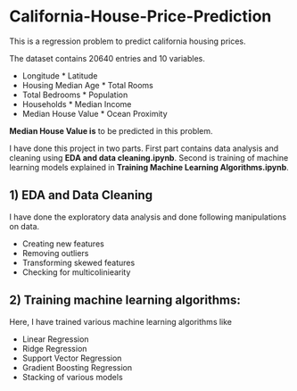 # California-House-Price-Prediction
This is a regression problem to predict california housing prices.

The dataset contains 20640 entries and 10 variables.
*	Longitude                                  *	Latitude
*	Housing Median Age                         *	Total Rooms
*	Total Bedrooms                             *	Population
*	Households                                 *	Median Income
*	Median House Value                         *	Ocean Proximity

**Median House Value is** to be predicted in this problem.

I have done this project in two parts. First part contains data analysis and cleaning using **EDA and data cleaning.ipynb**. Second is training of machine learning models explained in **Training Machine Learning Algorithms.ipynb**.

## 1) EDA and Data Cleaning
I have done the exploratory data analysis and done following manipulations on data.
*	Creating new features
*	Removing outliers
*	Transforming skewed features
*	Checking for multicoliniearity

## 2) Training machine learning algorithms:
Here, I have trained various machine learning algorithms like
*	Linear Regression
*	Ridge Regression
*	Support Vector Regression
*	Gradient Boosting Regression
*	Stacking of various models
